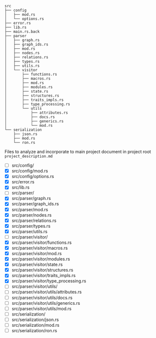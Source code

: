 ```
src
├── config
│   ├── mod.rs
│   └── options.rs
├── error.rs
├── lib.rs
├── main.rs.back
├── parser
│   ├── graph.rs
│   ├── graph_ids.rs
│   ├── mod.rs
│   ├── nodes.rs
│   ├── relations.rs
│   ├── types.rs
│   ├── utils.rs
│   └── visitor
│       ├── functions.rs
│       ├── macros.rs
│       ├── mod.rs
│       ├── modules.rs
│       ├── state.rs
│       ├── structures.rs
│       ├── traits_impls.rs
│       ├── type_processing.rs
│       └── utils
│           ├── attributes.rs
│           ├── docs.rs
│           ├── generics.rs
│           └── mod.rs
└── serialization
    ├── json.rs
    ├── mod.rs
    └── ron.rs
```
Files to analyze and incorporate to main project document in project root `project_description.md`
- [ ] src/config/
- [x] src/config/mod.rs
- [x] src/config/options.rs
- [x] src/error.rs
- [x] src/lib.rs
- [ ] src/parser/
- [x] src/parser/graph.rs
- [x] src/parser/graph_ids.rs
- [x] src/parser/mod.rs
- [x] src/parser/nodes.rs
- [x] src/parser/relations.rs
- [x] src/parser/types.rs
- [x] src/parser/utils.rs
- [ ] src/parser/visitor/
- [x] src/parser/visitor/functions.rs
- [x] src/parser/visitor/macros.rs
- [x] src/parser/visitor/mod.rs
- [x] src/parser/visitor/modules.rs
- [x] src/parser/visitor/state.rs
- [x] src/parser/visitor/structures.rs
- [x] src/parser/visitor/traits_impls.rs
- [x] src/parser/visitor/type_processing.rs
- [ ] src/parser/visitor/utils/
- [ ] src/parser/visitor/utils/attributes.rs
- [ ] src/parser/visitor/utils/docs.rs
- [ ] src/parser/visitor/utils/generics.rs
- [ ] src/parser/visitor/utils/mod.rs
- [ ] src/serialization/
- [ ] src/serialization/json.rs
- [ ] src/serialization/mod.rs
- [ ] src/serialization/ron.rs
